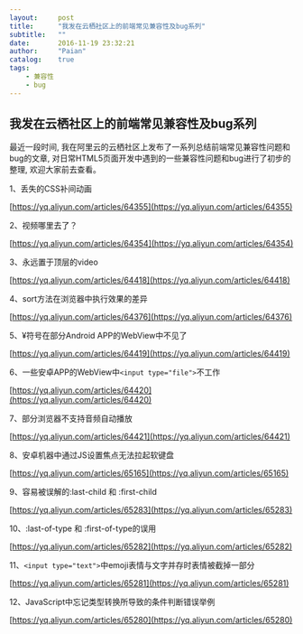 ```yaml
---
layout:     post
title:      "我发在云栖社区上的前端常见兼容性及bug系列"
subtitle:   ""
date:       2016-11-19 23:32:21
author:     "Paian"
catalog:    true
tags:
    - 兼容性
    - bug
---
```


## 我发在云栖社区上的前端常见兼容性及bug系列

最近一段时间, 我在阿里云的云栖社区上发布了一系列总结前端常见兼容性问题和bug的文章, 对日常HTML5页面开发中遇到的一些兼容性问题和bug进行了初步的整理, 欢迎大家前去查看。

1、丢失的CSS补间动画

[https://yq.aliyun.com/articles/64355](https://yq.aliyun.com/articles/64355)

2、视频哪里去了？

[https://yq.aliyun.com/articles/64354](https://yq.aliyun.com/articles/64354)

3、永远置于顶层的video

[https://yq.aliyun.com/articles/64418](https://yq.aliyun.com/articles/64418)

4、sort方法在浏览器中执行效果的差异

[https://yq.aliyun.com/articles/64376](https://yq.aliyun.com/articles/64376)

5、¥符号在部分Android APP的WebView中不见了

[https://yq.aliyun.com/articles/64419](https://yq.aliyun.com/articles/64419)

6、一些安卓APP的WebView中`<input type="file">`不工作

[https://yq.aliyun.com/articles/64420](https://yq.aliyun.com/articles/64420)

7、部分浏览器不支持音频自动播放

[https://yq.aliyun.com/articles/64421](https://yq.aliyun.com/articles/64421)

8、安卓机器中通过JS设置焦点无法拉起软键盘

[https://yq.aliyun.com/articles/65165](https://yq.aliyun.com/articles/65165)

9、容易被误解的:last-child 和 :first-child

[https://yq.aliyun.com/articles/65283](https://yq.aliyun.com/articles/65283)

10、:last-of-type 和 :first-of-type的误用

[https://yq.aliyun.com/articles/65282](https://yq.aliyun.com/articles/65282)

11、`<input type="text">`中emoji表情与文字并存时表情被截掉一部分

[https://yq.aliyun.com/articles/65281](https://yq.aliyun.com/articles/65281)

12、JavaScript中忘记类型转换所导致的条件判断错误举例

[https://yq.aliyun.com/articles/65280](https://yq.aliyun.com/articles/65280)


